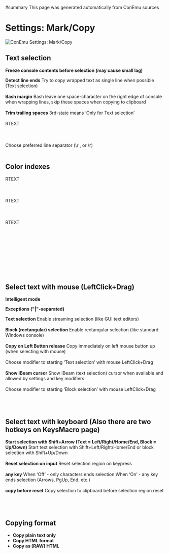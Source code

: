 ﻿#summary This page was generated automatically from ConEmu sources
<a href='Hidden comment:  IDD_SPG_MARKCOPY '></a>
# Settings: Mark/Copy #
<img src='http://conemu-maximus5.googlecode.com/svn/files/Settings-MarkCopy.png' title='ConEmu Settings: Mark/Copy'>



<h2>Text selection</h2>

<b>Freeze console contents before selection (may cause small lag)</b>

<b>Detect line ends</b> Try to copy wrapped text as single line when possible (Text selection)<br>
<br>
<b>Bash margin</b> Bash leave one space-character on the right edge of console when wrapping lines, skip these spaces when copying to clipboard<br>
<br>
<b>Trim trailing spaces</b> 3rd-state means ‘Only for Text selection’<br>
<br>
RTEXT<br>
<br>
<br>
<br>
Choose preferred line separator (\r ,   or \r)<br>
<br>
<h2>Color indexes</h2>



RTEXT<br>
<br>
<br>
<br>
RTEXT<br>
<br>
<br>
<br>
RTEXT<br>
<br>
<br>
<br>
<br>
<br>
<br>
<br>
<br>
<br>
<h2>Select text with mouse (LeftClick+Drag)</h2>

<b>Intelligent mode</b>

<b>Exceptions ("|"-separated)</b>

<b>Text selection</b> Enable streaming selection (like GUI text editors)<br>
<br>
<b>Block (rectangular) selection</b> Enable rectangular selection (like standard Windows console)<br>
<br>
<b>Copy on Left Button release</b> Copy immediately on left mouse button up (when selecting with mouse)<br>
<br>
Choose modifier to starting ‘Text selection’ with mouse LeftClick+Drag<br>
<br>
<b>Show IBeam cursor</b> Show IBeam (text selection) cursor when available and allowed by settings and key modifiers<br>
<br>
Choose modifier to starting ‘Block selection’ with mouse LeftClick+Drag<br>
<br>
<br>
<br>
<h2>Select text with keyboard (Also there are two hotkeys on KeysMacro page)</h2>

<b>Start selection with Shift+Arrow (Text = Left/Right/Home/End, Block = Up/Down)</b> Start text selection with Shift+Left/Right/Home/End or block selection with Shift+Up/Down<br>
<br>
<b>Reset selection on input</b> Reset selection region on keypress<br>
<br>
<b>any key</b> When ‘Off’ - only characters ends selection When ‘On’ - any key ends selection (Arrows, PgUp, End, etc.)<br>
<br>
<b>copy before reset</b> Copy selection to clipboard before selection region reset<br>
<br>
<br>
<br>
<h2>Copying format</h2>



<ul><li><b>Copy plain text only</b>
</li><li><b>Copy HTML format</b>
</li><li><b>Copy as (RAW) HTML</b></li></ul>




